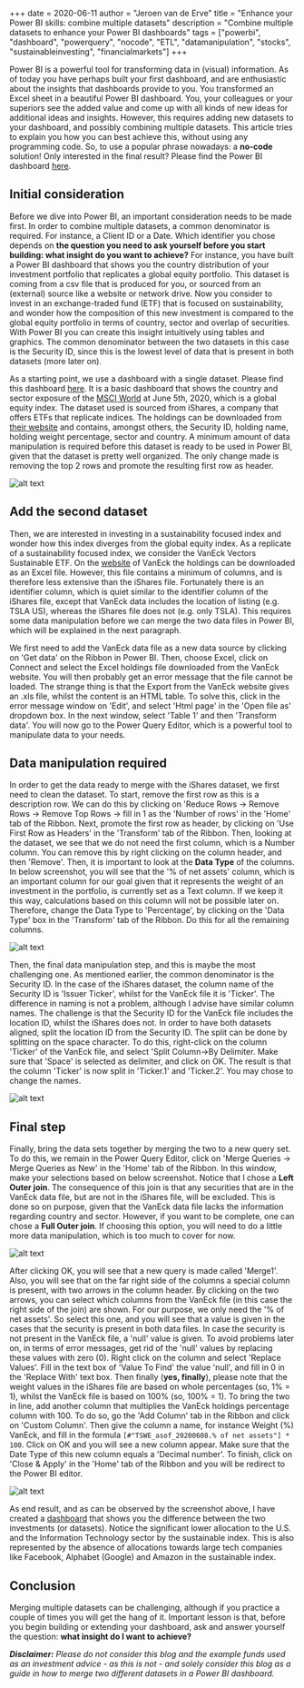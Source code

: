 +++
date = 2020-06-11
author = "Jeroen van de Erve"
title = "Enhance your Power BI skills: combine multiple datasets"
description = "Combine multiple datasets to enhance your Power BI dashboards"
tags = ["powerbi", "dashboard", "powerquery", "nocode", "ETL", "datamanipulation", "stocks", "sustainableinvesting", "financialmarkets"]
+++

Power BI is a powerful tool for transforming data in (visual) information. As of today you have perhaps built your first dashboard, and are enthusiastic about the insights that dashboards provide to you. You transformed an Excel sheet in a beautiful Power BI dashboard. You, your colleagues or your superiors see the added value and come up with all kinds of new ideas for additional ideas and insights. However, this requires adding new datasets to your dashboard, and possibly combining multiple datasets.  This article tries to explain you how you can best achieve this, without using any programming code. So, to use a popular phrase nowadays: a **no-code** solution! Only interested in the final result? Please find the Power BI dashboard [here](/datasets/msci-world-vaneck-combined.pbix).

## Initial consideration

Before we dive into Power BI, an important consideration needs to be made first. In order to combine multiple datasets, a common denominator is required. For instance, a Client ID or a Date. Which identifier you chose depends on **the question you need to ask yourself before you start building: what insight do you want to achieve?** For instance, you have built a Power BI dashboard that shows you the country distribution of your investment portfolio that replicates a global equity portfolio. This dataset is coming from a csv file that is produced for you, or sourced from an (external) source like a website or network drive. Now you consider to invest in an exchange-traded fund (ETF) that is focused on sustainability, and wonder how the composition of this new investment is compared to the global equity portfolio in terms of country, sector and overlap of securities. With Power BI you can create this insight intuitively using tables and graphics. The common denominator between the two datasets in this case is the Security ID, since this is the lowest level of data that is present in both datasets (more later on).

As a starting point, we use a dashboard with a single dataset. Please find this dashboard [here](/datasets/msci-world-only.pbix). It is a basic dashboard that shows the country and sector exposure of the [MSCI World](https://en.wikipedia.org/wiki/MSCI_World) at June 5th, 2020, which is a global equity index. The dataset used is sourced from iShares, a company that offers ETFs that replicate indices. The holdings can be downloaded from [their website](https://www.ishares.com/uk/individual/en/products/251882/ishares-msci-world-ucits-etf-acc-fund#holdings) and contains, amongst others, the Security ID, holding name, holding weight percentage, sector and country. A minimum amount of data manipulation is required before this dataset is ready to be used in Power BI, given that the dataset is pretty well organized. The only change made is removing the top 2 rows and promote the resulting first row as header.

![alt text](/images/powerbi-combine-first.png)

## Add the second dataset

Then, we are interested in investing in a sustainability focused index and wonder how this index diverges from the global equity index. As a replicate of a sustainability focused index, we consider the VanEck Vectors Sustainable ETF. On the [website](https://www.vaneck.com/ucits/etf/equity/tswe/holdings) of VanEck the holdings can be downloaded as an Excel file. However, this file contains a minimum of columns, and is therefore less extensive than the iShares file. Fortunately there is an identifier column, which is quiet similar to the identifier column of the iShares file, except that VanEck data includes the location of listing (e.g. TSLA US), whereas the iShares file does not (e.g. only TSLA). This requires some data manipulation before we can merge the two data files in Power BI, which will be explained in the next paragraph.

We first need to add the VanEck data file as a new data source by clicking on 'Get data' on the Ribbon in Power BI. Then, choose Excel, click on Connect and select the Excel holdings file downloaded from the VanEck website. You will then probably get an error message that the file cannot be loaded. The strange thing is that the Export from the VanEck website gives an .xls file, whilst the content is an HTML table. To solve this, click in the error message window on 'Edit', and select 'Html page' in the 'Open file as' dropdown box. In the next window, select 'Table 1' and then 'Transform data'. You will now go to the Power Query Editor, which is a powerful tool to manipulate data to your needs.

## Data manipulation required

In order to get the data ready to merge with the iShares dataset, we first need to clean the dataset. To start, remove the first row as this is a description row. We can do this by clicking on 'Reduce Rows -> Remove Rows -> Remove Top Rows -> fill in 1 as the 'Number of rows' in the 'Home' tab of the Ribbon. Next, promote the first row as header, by clicking on 'Use First Row as Headers' in the 'Transform' tab of the Ribbon. Then, looking at the dataset, we see that we do not need the first column, which is a Number column. You can remove this by right clicking on the column header, and then 'Remove'. Then, it is important to look at the **Data Type** of the columns. In below screenshot, you will see that the '% of net assets' column, which is an important column for our goal given that it represents the weight of an investment in the portfolio, is currently set as a Text column. If we keep it this way, calculations based on this column will not be possible later on. Therefore, change the Data Type to 'Percentage', by clicking on the 'Data Type' box in the 'Transform' tab of the Ribbon. Do this for all the remaining columns.

![alt text](/images/powerbi-combine-second.png)

Then, the final data manipulation step, and this is maybe the most challenging one. As mentioned earlier, the common denominator is the Security ID. In the case of the iShares dataset, the column name of the Security ID is 'Issuer Ticker', whilst for the VanEck file it is 'Ticker'. The difference in naming is not a problem, although I advise have similar column names. The challenge is that the Security ID for the VanEck file includes the location ID, whilst the iShares does not. In order to have both datasets aligned, split the location ID from the Security ID. The split can be done by splitting on the space character. To do this, right-click on the column 'Ticker' of the VanEck file, and select 'Split Column->By Delimiter. Make sure that 'Space' is selected as delimiter, and click on OK. The result is that the column 'Ticker' is now split in 'Ticker.1' and 'Ticker.2'. You may chose to change the names.

![alt text](/images/powerbi-combine-third.png)

## Final step

Finally, bring the data sets together by merging the two to a new query set. To do this, we remain in the Power Query Editor, click on 'Merge Queries -> Merge Queries as New' in the 'Home' tab of the Ribbon. In this window, make your selections based on below screenshot. Notice that I chose a **Left Outer join**. The consequence of this join is that any securities that are in the VanEck data file, but are not in the iShares file, will be excluded. This is done so on purpose, given that the VanEck data file lacks the information regarding country and sector. However, if you want to be complete, one can chose a **Full Outer join**. If choosing this option, you will need to do a little more data manipulation, which is too much to cover for now.

![alt text](/images/powerbi-combine-fourth.png)

After clicking OK, you will see that a new query is made called 'Merge1'. Also, you will see that on the far right side of the columns a special column is present, with two arrows in the column header. By clicking on the two arrows, you can select which columns from the VanEck file (in this case the right side of the join) are shown. For our purpose, we only need the '% of net assets'. So select this one, and you will see that a value is given in the cases that the security is present in both data files. In case the security is not present in the VanEck file, a 'null' value is given. To avoid problems later on, in terms of error messages, get rid of the 'null' values by replacing these values with zero (0). Right click on the column and select 'Replace Values'. Fill in the text box of 'Value To Find' the value 'null', and fill in 0 in the 'Replace With' text box. Then finally (**yes, finally**), please note that the weight values in the iShares file are based on whole percentages (so, 1% = 1), whilst the VanEck file is based on 100% (so, 100% = 1). To bring the two in line, add another column that multiplies the VanEck holdings percentage column with 100. To do so, go the 'Add Column' tab in the Ribbon and click on 'Custom Column'. Then give the column a name, for instance Weight (%) VanEck, and fill in the formula `[#"TSWE_asof_20200608.% of net assets"] * 100`. Click on OK and you will see a new column appear. Make sure that the Date Type of this new column equals a 'Decimal number'. To finish, click on 'Close & Apply' in the 'Home' tab of the Ribbon and you will be redirect to the Power BI editor.

![alt text](/images/powerbi-combine-fifth.png)

As end result, and as can be observed by the screenshot above, I have created a [dashboard](/datasets/msci-world-vaneck-combined.pbix) that shows you the difference between the two investments (or datasets). Notice the significant lower allocation to the U.S. and the Information Technology sector by the sustainable index. This is also represented by the absence of allocations towards large tech companies like Facebook, Alphabet (Google) and Amazon in the sustainable index.

## Conclusion

Merging multiple datasets can be challenging, although if you practice a couple of times you will get the hang of it. Important lesson is that, before you begin building or extending your dashboard, ask and answer yourself the question: **what insight do I want to achieve?**

***Disclaimer:*** *Please do not consider this blog and the example funds used as an investment advice - as this is not - and solely consider this blog as a guide in how to merge two different datasets in a Power BI dashboard.*